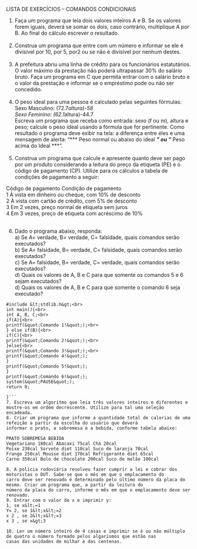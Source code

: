 LISTA DE EXERCÍCIOS – COMANDOS CONDICIONAIS<br>

1. Faça um programa que leia dois valores inteiros A e B. Se os valores forem iguais, deverá se somar os dois, caso contrário,
multiplique A por B. Ao final do cálculo escrever o resultado.<br><br>
2. Construa um programa que entre com um número e informar se ele é divisível por 10, por 5, por2 ou se não é divisível por
nenhum destes.<br><br>
3. A prefeitura abriu uma linha de crédito para os funcionários estatutários. O valor máximo da prestação não poderá ultrapassar
30% do salário bruto. Faça um programa em C que permita entrar com o salário bruto e o valor da prestação e informar se o
empréstimo pode ou não ser concedido.<br><br>
4. O peso ideal para uma pessoa é calculado pelas seguintes fórmulas:<br>
Sexo Masculino: (72.7*altura)-58<br>
Sexo Feminino: (62.1*altura)-44.7<br>
Escreva um programa que receba como entrada: sexo (f ou m), altura e peso; calcule o peso ideal usando a fórmula que for
pertinente. Como resultado o programa deve exibir na tela: a diferença entre eles e uma mensagem de alerta:
“*** Peso normal ou abaixo do ideal ***” ou “*** Peso acima do Ideal ***”.<br><br>
5. Construa um programa que calcule e apresente quanto deve ser pago por um produto considerando a leitura do preço da
etiqueta (PE) e o código de pagamento (CP). Utilize para os cálculos a tabela de condições de pagamento a seguir:<br>

Código de pagamento Condição de pagamento<br>
1 À vista em dinheiro ou cheque, com 10% de desconto<br>
2 À vista com cartão de crédito, com 5% de desconto<br>
3 Em 2 vezes, preço normal de etiqueta sem juros<br>
4 Em 3 vezes, preço de etiqueta com acréscimo de 10%<br><br>

6. Dado o programa abaixo, responda:<br>
a) Se A= verdade, B= verdade, C= falsidade, quais comandos serão executados?<br>
b) Se A= falsidade, B= verdade, C= falsidade, quais comandos serão executados?<br>
c) Se A= falsidade, B= verdade, C= verdade, quais comandos serão executados?<br>
d) Quais os valores de A, B e C para que somente os comandos 5 e 6 sejam executados?<br>
d) Quais os valores de A, B e C para que somente o comando 6 seja executado?<br>

```#include &lt;stdio.h&gt;<br>
#include &lt;stdlib.h&gt;<br>
int main(){<br>
int A, B, C;<br>
if(A){<br>
printf(&quot;Comando 1!&quot;);<br>
} else if(B){<br>
if(C){<br>
printf(&quot;Comando 2!&quot;);<br>
}else{<br>
printf(&quot;Comando 3!&quot;);<br>
printf(&quot;Comando 4!&quot;);
}
printf(&quot;Comando 5!&quot;);
}
printf(&quot;Comando 6!&quot;);
system(&quot;PAUSE&quot;);
return 0;

}```
7. Escreva um algoritmo que leia três valores inteiros e diferentes e mostre-os em ordem decrescente. Utilize para tal uma seleção
encadeada.
8. Criar um programa que informe a quantidade total de calorias de uma refeição a partir da escolha do usuário que deverá
informar o prato, a sobremesa e a bebida, conforme tabela abaixo:

PRATO SOBREMESA BEBIDA
Vegetariano 180cal Abacaxi 75cal Chá 20cal
Peixe 230cal Sorvete diet 110cal Suco de laranja 70cal
Frango 250cal Mousse diet 170cal Refrigerante diet 65cal
Carne 350cal Bolo de chocolate 200cal Suco de melão 100cal

8. A polícia rodoviária resolveu fazer cumprir a lei e cobrar dos motoristas o DUT. Sabe-se que o mês em que o emplacamento do
carro deve ser renovado é determinado pelo último número da placa do mesmo. Criar um programa que, a partir da leitura do
número da placa do carro, informe o mês em que o emplacamento deve ser renovado.
9. Entrar com o valor de x e imprimir y:
1, se x&lt;=1
Y= 2, se 1&lt;x&lt;=2
x 2 , se 2&lt;x&lt;=3
x 3 , se x&gt;3

10. Ler um número inteiro de 4 casas e imprimir se é ou não múltiplo de quatro o número formado pelos algarismos que estão nas
casas das unidades de milhar e das centenas.